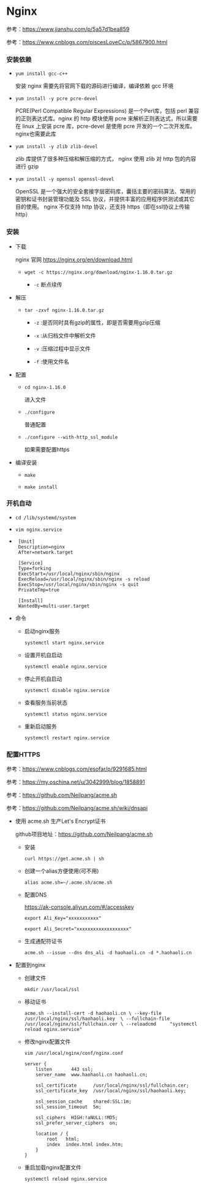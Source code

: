 # Nginx
    
   参考：https://www.jianshu.com/p/5a57d1bea859
   
   参考：https://www.cnblogs.com/piscesLoveCc/p/5867900.html

### 安装依赖
    
+ `yum install gcc-c++`

    安装 nginx 需要先将官网下载的源码进行编译，编译依赖 gcc 环境
    
+ `yum install -y pcre pcre-devel` 
    
    PCRE(Perl Compatible Regular Expressions) 是一个Perl库，包括 perl 兼容的正则表达式库。nginx 的 http 模块使用 pcre 来解析正则表达式，所以需要在 linux 上安装 pcre 库，pcre-devel 是使用 pcre 开发的一个二次开发库。nginx也需要此库        

+ `yum install -y zlib zlib-devel`
    
    zlib 库提供了很多种压缩和解压缩的方式， nginx 使用 zlib 对 http 包的内容进行 gzip
    
+ `yum install -y openssl openssl-devel`

    OpenSSL 是一个强大的安全套接字层密码库，囊括主要的密码算法、常用的密钥和证书封装管理功能及 SSL 协议，并提供丰富的应用程序供测试或其它目的使用。
    nginx 不仅支持 http 协议，还支持 https（即在ssl协议上传输http）
  
### 安装
    
+ 下载  
    
    nginx 官网 https://nginx.org/en/download.html
    
    - `wget -c https://nginx.org/download/nginx-1.16.0.tar.gz` 
    
         -  `-c` 断点续传
    
+ 解压
    
    - `tar -zxvf nginx-1.16.0.tar.gz`
        
        - `-z` :是否同时具有gzip的属性，即是否需要用gzip压缩
        
        - `-x` :从归档文件中解析文件
        
        - `-v` :压缩过程中显示文件
        
        - `-f` :使用文件名
+ 配置
    
    - `cd nginx-1.16.0`
        
        进入文件
        
    - `./configure`
        
        普通配置
    
    - `./configure --with-http_ssl_module`
        
        如果需要配置https

+ 编译安装        

    - `make`
    
    - `make install`

### 开机自动
    
+ `cd /lib/systemd/system`

+ `vim nginx.service`

+ ```shell
   [Unit]
   Description=nginx
   After=network.target
   
   [Service]
   Type=forking
   ExecStart=/usr/local/nginx/sbin/nginx
   ExecReload=/usr/local/nginx/sbin/nginx -s reload
   ExecStop=/usr/local/nginx/sbin/nginx -s quit
   PrivateTmp=true
   
   [Install]
   WantedBy=multi-user.target
   ```
   
+ 命令

    - 启动nginx服务
    
        `systemctl start nginx.service`
        
    - 设置开机自启动
    
        `systemctl enable nginx.service`
    
    - 停止开机自启动
        
        `systemctl disable nginx.service`
    
    - 查看服务当前状态 
        
        `systemctl status nginx.service`
    
    - 重新启动服务 
        
        `systemctl restart nginx.service`

### 配置HTTPS

   参考：https://www.cnblogs.com/esofar/p/9291685.html
   
   参考：https://my.oschina.net/u/3042999/blog/1858891
   
   参考：https://github.com/Neilpang/acme.sh
   
   参考：https://github.com/Neilpang/acme.sh/wiki/dnsapi
   
+ 使用 acme.sh 生产Let's Encrypt证书
    
   github项目地址：https://github.com/Neilpang/acme.sh
   
   - 安装
   
        `curl https://get.acme.sh | sh`
        
   - 创建一个alias方便使用(可不用)
   
        `alias acme.sh=~/.acme.sh/acme.sh` 
   
   - 配置DNS
        
        https://ak-console.aliyun.com/#/accesskey 
        
        `export Ali_Key="xxxxxxxxxxx"`
        
        `export Ali_Secret="xxxxxxxxxxxxxxxxxxx"`     

   - 生成通配符证书
   
        `acme.sh --issue --dns dns_ali -d haohaoli.cn -d *.haohaoli.cn`
  
+ 配置到nginx
   
   - 创建文件
   
        `mkdir /usr/local/ssl`
   
   - 移动证书
   
        `acme.sh --install-cert -d haohaoli.cn \
        --key-file       /usr/local/nginx/ssl/haohaoli.key  \
        --fullchain-file /usr/local/nginx/ssl/fullchain.cer \
        --reloadcmd     "systemctl reload nginx.service"`
   
   - 修改nginx配置文件
        
        `vim /usr/local/nginx/conf/nginx.conf`
        
        ```
        server {
            listen       443 ssl;
            server_name  www.haohaoli.cn haohaoli.cn;
        
            ssl_certificate      /usr/local/nginx/ssl/fullchain.cer;
            ssl_certificate_key  /usr/local/nginx/ssl/haohaoli.key;
        
            ssl_session_cache    shared:SSL:1m;
            ssl_session_timeout  5m;
        
            ssl_ciphers  HIGH:!aNULL:!MD5;
            ssl_prefer_server_ciphers  on;
        
            location / {
                root   html;
                index  index.html index.htm;
            }
        }
        ```
   - 重启加载nginx配置文件
    
        `systemctl reload nginx.service`